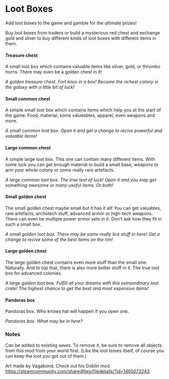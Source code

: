 # Loot Boxes

Add loot boxes to the game and gamble for the ultimate prizes!

Buy loot boxes from traders or build a mysterious red chest and exchange gold and silver to buy different kinds of loot boxes with different items in them.

#### Treasure chest
A small loot box which contains valuable items like silver, gold, or thrumbo horns. There may even be a golden chest in it!

*A golden treasure chest. Fort knox in a box! Become the richest colony in the galaxy with a little bit of luck!*

#### Small common chest
A simple small loot box which contains items which help you at the start of the game. Food, material, some valueables, apparel, even weapons and more.

*A small common loot box. Open it and get a change to recive powerful and valuable items!*

#### Large common chest
A simple large loot box. This one can contain many different items. With some luck you can get enough material to build a small base, weapons to arm your whole colony or some really rare artefacts.

*A large common loot box. The true test of luck! Open it and you may get something awesome or many useful items. Or both!*

#### Small golden chest
The small golden chest maybe small but it has it all! You can get valuables, rare artefacts, archotech stuff, advanced armor or high-tech weapons. There can even be multiple power armor sets in it. Don't ask how they fit in such a small box.

*A small golden loot box. There may be some really lice stuff in here! Get a change to recive some of the best items on the rim!*

#### Large golden chest
The large golden chest contains even more stuff than the small one. Naturally. And to top that, there is also more better stuff in it. The true loot box for advanced colonies.

*A large golden loot box. Fulfill all your dreams with this extraordinary loot crate! The highest chance to get the best and most expensive items!*

#### Pandoras box
Pandoras box. Who knows hat will happen if you open one.

*Pandoras box. What may be in here?*

### Notes

Can be added to existing saves. To remove it, be sure to remove all objects from this mod from your world first. (Like the loot boxes itself, of course you can keep the loot you got out of them.)

Art made by Vagabond. Check out his Goblin mod https://steamcommunity.com/sharedfiles/filedetails/?id=1465072243
